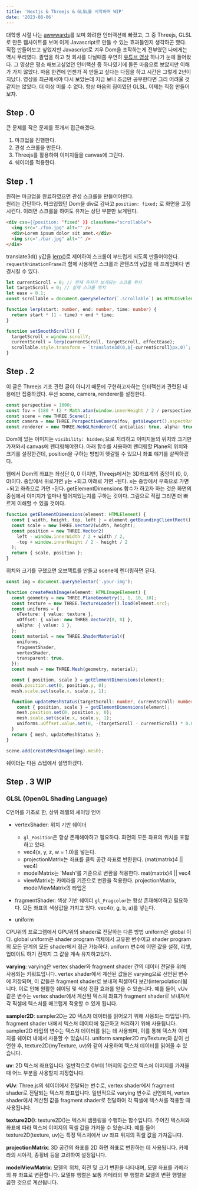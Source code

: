 ```yaml
---
title: 'Nextjs & Threejs & GLSL를 시작하며 WIP'
date: '2023-08-06'
---
```


대학생 시절 나는 [awwwards](https://www.awwwards.com/)를 보며 화려한 인터랙션에 빠졌고, 그 중 Threejs, GLSL로 만든 웹사이트를 보며 이게 Javascript로 만들 수 있는 효과들인지 생각하곤 했다. 직접 만들어보고 싶었지만 Javascript로 겨우 Dom을 조작하는게 전부였던 나에게는 역시 무리였다. 졸업을 하고 첫 회사를 다닐때쯤 우연히 [유튜브 영상](https://www.youtube.com/watch?v=DdQn82X1G3I&list=WL&index=26) 하나가 눈에 들어왔다. 그 영상은 평소 해보고싶었던 인터랙션 중 하나였기에 들뜬 마음으로 보았지만 이해가 가지 않았다. 마음 한켠에 언젠가 꼭 만들고 싶다는 다짐을 하고 시간은 그렇게 2년이 지났다. 영상을 최근에서야 다시 보았는데 지금 보니 조금만 공부한다면 그리 어려울 것 같지는 않았다. 더 이상 미룰 수 없다. 항상 마음의 짐이였던 GLSL. 이제는 직접 만들어보자.

## Step . 0

큰 문제를 작은 문제를 쪼개서 접근해겠다.

1. 마크업을 진행한다.
2. 관성 스크롤을 만든다.
3. Threejs를 활용하여 이미지들을 canvas에 그린다.
4. 쉐이더를 적용한다.

## Step . 1

원하는 마크업을 완료하였으면 관성 스크롤을 만들어야한다.  
원리는 간단하다. 마크업했던 Dom을 div로 감싸고 `position: fixed;` 로 화면을 고정시킨다. 이러면 스크롤을 하여도 유저는 상단 부분만 보게된다.

```html
<div css={{position: 'fixed' }} className="scrollable">
  <img src="./foo.jpg" alt="" />
  <div>Lorem ipsum dolor sit amet.</div>
  <img src="./bar.jpg" alt="" />
</div>
```

translate3d() y값을 [lerp()](https://docs.unity3d.com/ScriptReference/Vector3.Lerp.html)로 제어하여 스크롤이 부드럽게 되도록 만들어야한다. `requestAnimationFrame`과 함께 사용하면 스크롤과 콘텐츠의 y값을 매 프레임마다 변경시킬 수 있다.

```ts
let currentScroll = 0; // 현재 유저가 보게되는 스크롤 위치
let targetScroll = 0; // 실제 스크롤 위치
let ease = 0.1;
const scrollable = document.querySelector(`.scrollable`) as HTMLDivElement;

function lerp(start: number, end: number, time: number) {
  return start * (1 - time) + end * time;
}

function setSmoothScroll() {
  targetScroll = window.scrollY;
  currentScroll = lerp(currentScroll, targetScroll, effectEase);
  scrollable.style.transform = `translate3d(0,${-currentScroll}px,0)`;
}
```

## Step . 2

이 글은 Threejs 기초 관련 글이 아니기 때문에 구현하고자하는 인터랙션과 관련된 내용에만 집중하겠다. 우선 scene, camera, renderer를 설정한다.

```ts
const perspective = 1000;
const fov = (180 * (2 * Math.atan(window.innerHeight / 2 / perspective))) / Math.PI;
const scene = new THREE.Scene();
const camera = new THREE.PerspectiveCamera(fov, getViewport().aspectRatio, 1, 1000);
const renderer = new THREE.WebGLRenderer({ antialias: true, alpha: true });
```

Dom에 있는 이미지는 `visibility: hidden;`으로 처리하고 이미지들의 위치와 크기만 가져와서 canvas에 렌더링해야한다. 아래 함수를 사용하여 렌더링할 Plane의 위치와 크기를 설정한건데, position을 구하는 방법이 헷갈릴 수 있으니 좌표 얘기를 살짝하겠다.

웹에서 Dom의 좌표는 좌상단 0, 0 이지만, Threejs에서는 3D좌표계의 중앙이 (0, 0, 0)이다. 중앙에서 위로가면 y는 +되고 아래로 가면 -된다. x는 중앙에서 우측으로 가면 +되고 좌측으로 가면 -된다. getElementDimensions 함수가 하고자 하는 것은 화면의 중심에서 이미지가 얼마나 떨어져있는지를 구하는 것이다. 그림으로 직접 그리면 더 빠르게 이해할 수 있을 것이다.

```ts
function getElementDimensions(element: HTMLElement) {
  const { width, height, top, left } = element.getBoundingClientRect();
  const scale = new THREE.Vector2(width, height);
  const position = new THREE.Vector2(
    left - window.innerWidth / 2 + width / 2,
    -top + window.innerHeight / 2 - height / 2
  );
  return { scale, position };
}
```

위치와 크기를 구했으면 오브젝트를 만들고 scene에 렌더링하면 된다.

```ts
const img = document.querySelector('.your-img');

function createMeshImage(element: HTMLImageElement) {
  const geometry = new THREE.PlaneGeometry(1, 1, 10, 10);
  const texture = new THREE.TextureLoader().load(element.src);
  const uniforms = {
    uTexture: { value: texture },
    uOffset: { value: new THREE.Vector2(0, 0) },
    uAlpha: { value: 1 },
  };
  const material = new THREE.ShaderMaterial({
    uniforms,
    fragmentShader,
    vertexShader,
    transparent: true,
  });
  const mesh = new THREE.Mesh(geometry, material);

  const { position, scale } = getElementDimensions(element);
  mesh.position.set(0, position.y, 0);
  mesh.scale.set(scale.x, scale.y, 1);

  function updateMeshStatus(targetScroll: number, currentScroll: number) {
    const { position, scale } = getElementDimensions(element);
    mesh.position.set(0, position.y, 0);
    mesh.scale.set(scale.x, scale.y, 1);
    uniforms.uOffset.value.set(0, -(targetScroll - currentScroll) * 0.0003);
  }
  return { mesh, updateMeshStatus };
}

scene.add(createMeshImage(img).mesh);
```

쉐이더는 다음 스텝에서 설명하겠다.

## Step . 3 WIP

### GLSL (OpenGL Shading Language)

C언어를 기초로 한, 상위 레벨의 셰이딩 언어

- vertexShader: 위치 기반 쉐이더

  - `gl_Position`은 항상 존재해야하고 필요하다. 화면의 모든 좌표의 위치를 포함하고 있다.
  - vec4(x, y, z, w = 1.0)을 넣는다.
  - projectionMatrix는 좌표를 클릭 공간 좌표로 반환한다. (mat(matrix)4 || vec4)
  - modelMatrix는 'Mesh'를 기준으로 변환을 적용한다. mat(matrix)4 || vec4
  - viewMatrix는 카메라를 기준으로 변환을 적용한다.
    projectionMatrix, modelViewMatrix의 타입은

- fragmentShader: 색상 기반 쉐이더
  `gl_Fragcolor`는 항상 존재해야하고 필요하다. 모든 좌표의 색상값을 가지고 있다.
  vec4(r, g, b, a)를 넣는다.

- uniform

CPU위의 프로그램에서 GPU위의 shader로 전달하는 다른 방법
uniform은 global 이다. global uniform은 shader program 객체에서 고유한 변수이고 shader program의 모든 단계의 모든 shader에서 접근 가능하다. uniform 변수에 어떤 값을 설정, 리셋, 업데이트 하기 전까지 그 값을 계속 유지하고있다.

**varying**: varying은 vertex shader와 fragment shader 간의 데이터 전달을 위해 사용되는 키워드입니다. vertex shader에서 계산된 값들은 varying으로 선언된 변수에 저장되며, 이 값들은 fragment shader로 보내져 픽셀마다 보간(interpolation)됩니다. 이로 인해 원활한 쉐이딩 및 색상 전환 효과를 얻을 수 있습니다. 예를 들어, vUv 같은
변수는 vertex shader에서 계산된 텍스처 좌표가 fragment shader로 보내져서 각 픽셀에 텍스처를 매끄럽게 적용할 수 있게 됩니다.

**sampler2D**: sampler2D는 2D 텍스처 데이터를 읽어오기 위해 사용되는 타입입니다. fragment shader 내에서 텍스처 데이터에 접근하고 처리하기 위해 사용됩니다. sampler2D 타입의 변수는 텍스처 데이터를 읽는 데 사용되며, 이를 통해 텍스처 이미지를 쉐이더 내에서 사용할 수 있습니다. uniform sampler2D myTexture;와 같이 선언한 후, texture2D(myTexture, uv)와 같이 사용하여 텍스처 데이터를 읽어올 수 있습니다.

**uv**: 2D 텍스처 좌표입니다. 일반적으로 0부터 1까지의 값으로 텍스처 이미지를 가져올 때 어느 부분을 사용할지 지정합니다.

**vUv**: Three.js의 쉐이더에서 전달되는 변수로, vertex shader에서 fragment shader로 전달되는 텍스처 좌표입니다. 일반적으로 varying 변수로 선언되며, vertex shader에서 계산된 값을 fragment shader로 전달하여 각 픽셀에 텍스처를 적용할 때 사용됩니다.

**texture2D()**: texture2D()는 텍스처 샘플링을 수행하는 함수입니다. 주어진 텍스처와 좌표에 따라 텍스처 이미지의 픽셀 값을 가져올 수 있습니다. 예를 들어 texture2D(texture, uv)는 특정 텍스처에서 uv 좌표 위치의 픽셀 값을 가져옵니다.

**projectionMatrix**: 3D 공간의 좌표를 2D 화면 좌표로 변환하는 데 사용됩니다. 카메라의 시야각, 종횡비 등을 고려하여 설정됩니다.

**modelViewMatrix**: 모델의 위치, 회전 및 크기 변환을 나타내며, 모델 좌표를 카메라의 뷰 좌표로 변환합니다. 모델뷰 행렬은 보통 카메라의 뷰 행렬과 모델의 변환 행렬을 곱한 것으로 계산됩니다.

